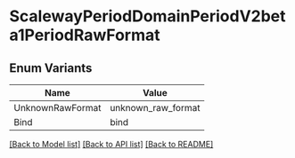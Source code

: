 # ScalewayPeriodDomainPeriodV2beta1PeriodRawFormat

## Enum Variants

| Name | Value |
|---- | -----|
| UnknownRawFormat | unknown_raw_format |
| Bind | bind |


[[Back to Model list]](../README.md#documentation-for-models) [[Back to API list]](../README.md#documentation-for-api-endpoints) [[Back to README]](../README.md)


